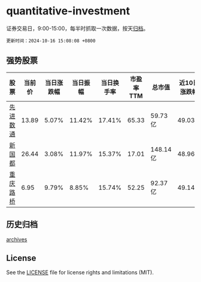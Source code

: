 # quantitative-investment

证券交易日，9:00-15:00，每半时抓取一次数据，按天[归档](archives)。

`更新时间：2024-10-16 15:08:08 +0800`

## 强势股票

|股票|当前价|当日涨跌幅|当日振幅|当日换手率|市盈率TTM|总市值|近10日涨跌幅|
|----|----|----|----|----|----|----|----|
|[先进数通](https://xueqiu.com/S/SZ300541)|13.89|5.07%|11.42%|17.41%|65.33|59.73亿|49.03%|
|[新国都](https://xueqiu.com/S/SZ300130)|26.44|3.08%|11.97%|15.37%|17.01|148.14亿|48.96%|
|[重庆路桥](https://xueqiu.com/S/SH600106)|6.95|9.79%|8.85%|15.74%|52.25|92.37亿|49.14%|

## 历史归档

[archives](archives)

## License

See the [LICENSE](LICENSE) file for license rights and limitations (MIT).